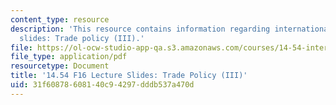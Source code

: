 ```yaml
---
content_type: resource
description: 'This resource contains information regarding international trade lecture
  slides: Trade policy (III).'
file: https://ol-ocw-studio-app-qa.s3.amazonaws.com/courses/14-54-international-trade-fall-2016/31f60878608140c94297dddb537a470d_MIT14_54F16_Lecture_22.pdf
file_type: application/pdf
resourcetype: Document
title: '14.54 F16 Lecture Slides: Trade Policy (III)'
uid: 31f60878-6081-40c9-4297-dddb537a470d
---
```

